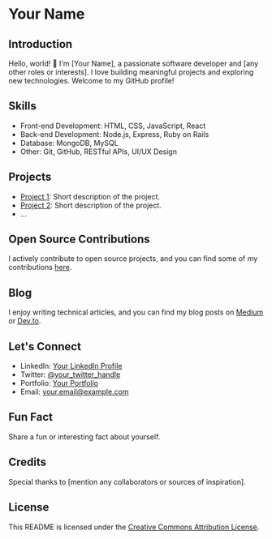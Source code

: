 # Your Name

## Introduction

Hello, world! 👋 I'm [Your Name], a passionate software developer and [any other roles or interests]. I love building meaningful projects and exploring new technologies. Welcome to my GitHub profile!

## Skills

- Front-end Development: HTML, CSS, JavaScript, React
- Back-end Development: Node.js, Express, Ruby on Rails
- Database: MongoDB, MySQL
- Other: Git, GitHub, RESTful APIs, UI/UX Design

## Projects

- [Project 1](link-to-repo): Short description of the project.
- [Project 2](link-to-repo): Short description of the project.
- ...

## Open Source Contributions

I actively contribute to open source projects, and you can find some of my contributions [here](link-to-contributions).

## Blog

I enjoy writing technical articles, and you can find my blog posts on [Medium](your-medium-profile-link) or [Dev.to](your-devto-profile-link).

## Let's Connect

- LinkedIn: [Your LinkedIn Profile](link-to-your-linkedin)
- Twitter: [@your_twitter_handle](link-to-your-twitter)
- Portfolio: [Your Portfolio](link-to-your-portfolio)
- Email: [your.email@example.com](mailto:your.email@example.com)

## Fun Fact

Share a fun or interesting fact about yourself.

## Credits

Special thanks to [mention any collaborators or sources of inspiration].

## License

This README is licensed under the [Creative Commons Attribution License](link-to-license).

